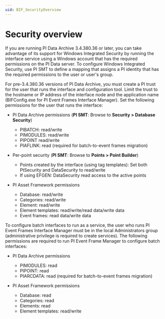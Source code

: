 ```yaml
---
uid: BIF_SecurityOverview
---
```


# Security overview

<!-- Static topic. No modifications usually required -->

If you are running PI Data Archive 3.4.380.36 or later, you can take advantage of its support for Windows Integrated Security by running the interface service using a Windows account that has the required permissions on the PI Data server. To configure Windows Integrated Security, use PI SMT to define a mapping that assigns a PI identity that has the required permissions to the user or user\'s group.

For pre-3.4.380.36 versions of PI Data Archive, you must create a PI trust for the user that runs the interface and configuration tool. Limit the trust to the hostname or IP address of the interface node and the application name (BIFConfig.exe for PI Event Frames Interface Manager). Set the following permissions for the user that runs the interface:

* PI Data Archive permissions (**PI SMT**: Browse to **Security > Database Security**)

  * PIBATCH: read/write                                
  * PIMODULES: read/write    
  * PIPOINT read/write 
  * PIAFLINK: read (required for batch-to-event frames migration)

* Per-point security (**PI SMT**: Browse to **Points > Point Builder**)

  * Points created by the interface (using tag templates): Set both PtSecurity and DataSecurity to read/write  
  * If using EFGEN: DataSecurity read access to the active points 

* PI Asset Framework permissions 

  * Database: read/write                    
  * Categories: read/write
  * Element: read/write
  * Element templates: read/write/read data/write data
  * Event frames: read data/write data

To configure batch interfaces to run as a service, the user who runs PI Event Frames Interface Manager must be in the local Administrators group (administrative privilege is required to create services). The following permissions are required to run PI Event Frame Manager to configure batch interfaces:

* PI Data Archive permissions

  * PIMODULES: read
  * PIPOINT: read
  * PIARCDATA: read (required for batch-to-event frames migration)

* PI Asset Framework permissions

  * Database: read 
  * Categories: read
  * Elements: read
  * Element templates: read/write
